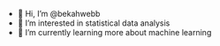 - 👋 Hi, I’m @bekahwebb
- 👀 I’m interested in statistical data analysis
- 🌱 I’m currently learning more about machine learning
  



<!---
bekahwebb/bekahwebb is a ✨ special ✨ repository because its `README.md` (this file) appears on your GitHub profile.
You can click the Preview link to take a look at your changes.
--->
